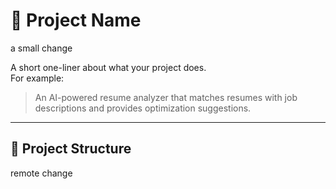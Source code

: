 # 🚀 Project Name
a small change

A short one-liner about what your project does.  
For example:  
> An AI-powered resume analyzer that matches resumes with job descriptions and provides optimization suggestions.

---

## 📂 Project Structure

remote change
